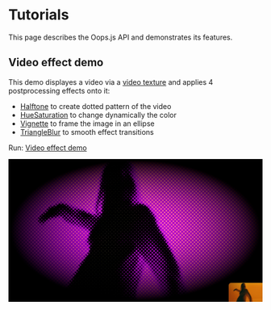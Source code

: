 # Tutorials

This page describes the Oops.js API and demonstrates its features.


## Video effect demo

This demo displayes a video via a [video texture](https://threejs.org/docs/#api/en/textures/VideoTexture)
and applies 4 postprocessing effects onto it:
* [Halftone](../examples/index.md#halftoneshader) to create dotted pattern of the video
* [HueSaturation](../examples/index.md#huesaturationshader) to change dynamically the color
* [Vignette](../examples/index.md#vignetteshader) to frame the image in an ellipse
* [TriangleBlur](../examples/index.md#triangleblurshader) to smooth effect transitions

Run: [Video effect demo](video-effect/index.html)
	
[<img src="video-effect/snapshot.jpg">](test-1/index.html)

